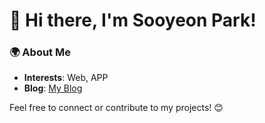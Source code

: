 # 👋 Hi there, I'm Sooyeon Park!

### 🌍 About Me
- **Interests**: Web,  APP
- **Blog**: [My Blog](https://velog.io/@lilac_syy)

Feel free to connect or contribute to my projects! 😊


